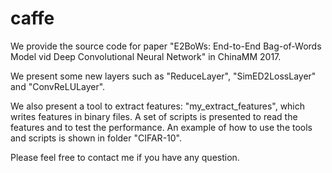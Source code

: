 # caffe
We provide the source code for paper "E2BoWs: End-to-End Bag-of-Words Model vid Deep Convolutional Neural Network" in ChinaMM 2017.

We present some new layers such as "ReduceLayer", "SimED2LossLayer" and "ConvReLULayer".

We also present a tool to extract features: "my_extract_features", which writes features in binary files. A set of scripts is presented to read the features and to test the performance. An example of how to use the tools and scripts is shown in folder "CIFAR-10".

Please feel free to contact me if you have any question. 

